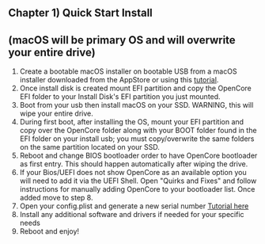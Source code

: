 ##  Chapter 1) Quick Start Install 
## (macOS will be primary OS and will overwrite your entire drive)

1. Create a bootable macOS installer on bootable USB from a macOS installer downloaded from the AppStore or using this [tutorial](https://internet-install.gitbook.io/macos-internet-install/).
2. Once install disk is created mount EFI partition and copy the OpenCore EFI folder to your Install Disk's EFI partition you just mounted.
3. Boot from your usb then install macOS on your SSD. WARNING, this will wipe your entire drive.
5. During first boot, after installing the OS, mount your EFI partition and copy over the OpenCore folder along with your BOOT folder found in the EFI folder on your install usb; you must copy/overwrite the same folders on the same partition located on your SSD.
6. Reboot and change BIOS bootloader order to have OpenCore bootloader as first entry. This should happen automatically after wiping the drive.
7. If your Bios/UEFI does not show OpenCore as an available option you will need to add it via the UEFI Shell. Open "Quirks and Fixes" and follow instructions for manually adding OpenCore to your bootloader list. Once added move to step 8.
8. Open your config.plist and generate a new serial number [Tutorial here](https://hackintosher.com/forums/thread/generate-your-own-hackintosh-serial-number-board-serial-number-uuid-mlb-rom-in-clover.306/)
9. Install any additional software and drivers if needed for your specific needs
10. Reboot and enjoy!
